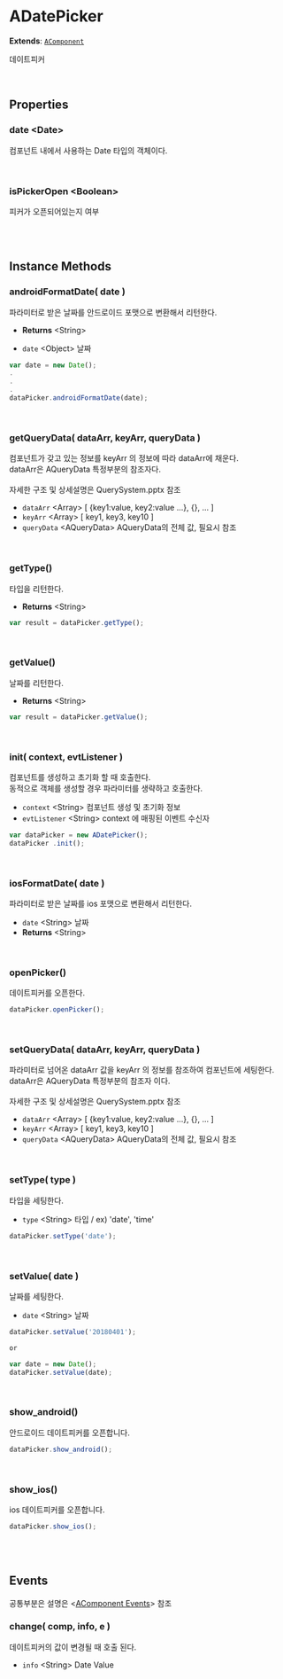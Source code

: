 # ADatePicker
**Extends**: [`AComponent`](AComponent.md#AComponent)

데이트피커

<br/>

## Properties


### date \<Date>

컴포넌트 내에서 사용하는 Date 타입의 객체이다.

<br/>

### isPickerOpen \<Boolean>

피커가 오픈되어있는지 여부

<br/>
<br/>

## Instance Methods

### androidFormatDate( date )

파라미터로 받은 날짜를 안드로이드 포맷으로 변환해서 리턴한다.

- **Returns** \<String>

- `date` \<Object> 날짜

```js
var date = new Date();
.
.
.
dataPicker.androidFormatDate(date);
```

<br/>

### getQueryData( dataArr, keyArr, queryData )

컴포넌트가 갖고 있는 정보를 keyArr 의 정보에 따라 dataArr에 채운다.<br/>dataArr은 AQueryData 특정부분의 참조자다.<br/><br/>자세한 구조 및 상세설명은 QuerySystem.pptx 참조

- `dataArr` \<Array> [ {key1:value, key2:value ...}, {}, ... ]
- `keyArr` \<Array> [ key1, key3, key10 ]
- `queryData` \<AQueryData> AQueryData의 전체 값, 필요시 참조

<br/>

### getType()

타입을 리턴한다.

- **Returns** \<String>

```js
var result = dataPicker.getType();
```

<br/>

### getValue()

날짜를 리턴한다.

- **Returns** \<String>

```js
var result = dataPicker.getValue();
```

<br/>

### init( context, evtListener )

컴포넌트를 생성하고 초기화 할 때 호출한다.<br/>동적으로 객체를 생성할 경우 파라미터를 생략하고 호출한다.

- `context` \<String> 컴포넌트 생성 및 초기화 정보
- `evtListener` \<String> context 에 매핑된 이벤트 수신자

```js
var dataPicker = new ADatePicker();
dataPicker .init();
```

<br/>

### iosFormatDate( date )

파라미터로 받은 날짜를 ios 포맷으로 변환해서 리턴한다.

- `date` \<String> 날짜
- **Returns** \<String>

<br/>

### openPicker()

데이트피커를 오픈한다.

```js
dataPicker.openPicker();
```

<br/>

### setQueryData( dataArr, keyArr, queryData )

파라미터로 넘어온 dataArr 값을 keyArr 의 정보를 참조하여 컴포넌트에 세팅한다. <br/>dataArr은 AQueryData 특정부분의 참조자 이다.<br/><br/>자세한 구조 및 상세설명은 QuerySystem.pptx 참조


- `dataArr` \<Array> [ {key1:value, key2:value ...}, {}, ... ]
- `keyArr` \<Array> [ key1, key3, key10 ]
- `queryData` \<AQueryData> AQueryData의 전체 값, 필요시 참조

<br/>

### setType( type )

타입을 세팅한다.

- `type` \<String> 타입 / ex) 'date', 'time'

```js
dataPicker.setType('date');
```

<br/>

### setValue( date )

날짜를 세팅한다.

- `date` \<String> 날짜

```js
dataPicker.setValue('20180401');

or

var date = new Date();
dataPicker.setValue(date);
```

<br/>

### show_android()

안드로이드 데이트피커를 오픈합니다.

```js
dataPicker.show_android();
```

<br/>

### show_ios()

ios 데이트피커를 오픈합니다.

```js
dataPicker.show_ios();
```

<br/>
<br/>

## Events

공통부분은 설명은 \<[AComponent Events](AComponent.md#-Events)> 참조

### change( comp, info, e )

데이트피커의 값이 변경될 때 호출 된다.

- `info` \<String> Date Value

<br/>

